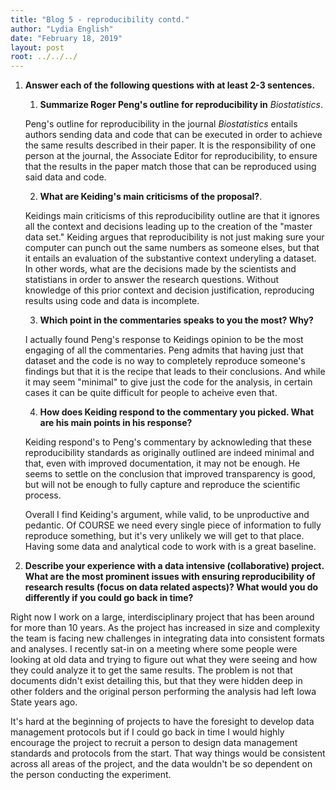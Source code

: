 ```yaml
---
title: "Blog 5 - reproducibility contd."
author: "Lydia English"
date: "February 18, 2019"
layout: post
root: ../../../
---
```


1. **Answer each of the following questions with at least 2-3 sentences.**

    1. **Summarize Roger Peng's outline for reproducibility in** *Biostatistics*.
    
      Peng's outline for reproducibility in the journal *Biostatistics* entails authors sending data and code that can be executed in order to achieve the same results described in their paper. It is the responsibility of one person at the journal, the Associate Editor for reproducibility, to ensure that the results in the paper match those that can be reproduced using said data and code. 
    
    2. **What are Keiding's main criticisms of the proposal?**. 
    
      Keidings main criticisms of this reproducibility outline are that it ignores all the context and decisions leading up to the creation of the "master data set." Keiding argues that reproducibility is not just making sure your computer can punch out the same numbers as someone elses, but that it entails an evaluation of the substantive context underyling a dataset. In other words, what are the decisions made by the scientists and statistians in order to answer the research questions. Without knowledge of this prior context and decision justification, reproducing results using code and data is incomplete. 
    
    3. **Which point in the commentaries speaks to you the most? Why?**
    
    I actually found Peng's response to Keidings opinion to be the most engaging of all the commentaries. Peng admits that having just that dataset and the code is no way to completely reproduce someone's findings but that it is the recipe that leads to their conclusions. And while it may seem "minimal" to give just the code for the analysis, in certain cases it can be quite difficult for people to acheive even that. 
    
    4. **How does Keiding respond to the commentary you picked. What are his main points in his response?**
    
    Keiding respond's to Peng's commentary by acknowleding that these reproducibility standards as originally outlined are indeed minimal and that, even with improved documentation, it may not be enough. He seems to settle on the conclusion that improved transparency is good, but will not be enough to fully capture and reproduce the scientific process. 
    
    Overall I find Keiding's argument, while valid, to be unproductive and pedantic. Of COURSE we need every single piece of information to fully reproduce something, but it's very unlikely we will get to that place. Having some data and analytical code to work with is a great baseline. 
    
2. **Describe your experience with a data intensive (collaborative) project. What are the most prominent issues with ensuring reproducibility of research results (focus on data related aspects)? What would you do differently if you could go back in time?**

  Right now I work on a large, interdisciplinary project that has been around for more than 10 years. As the project has increased in size and complexity the team is facing new challenges in integrating data into consistent formats and analyses. I recently sat-in on a meeting where some people were looking at old data and trying to figure out what they were seeing and how they could analyze it to get the same results. The problem is not that documents didn't exist detailing this, but that they were hidden deep in other folders and the original person performing the analysis had left Iowa State years ago. 
  
  It's hard at the beginning of projects to have the foresight to develop data management protocols but if I could go back in time I would highly encourage the project to recruit a person to design data management standards and protocols from the start. That way things would be consistent across all areas of the project, and the data wouldn't be so dependent on the person conducting the experiment. 
